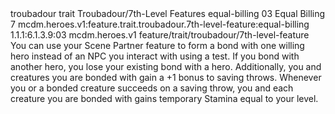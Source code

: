 <ability>
  <metadata>
    <class>troubadour</class>
    <feature_type>trait</feature_type>
    <file_dpath>Troubadour/7th-Level Features</file_dpath>
    <item_id>equal-billing</item_id>
    <item_index>03</item_index>
    <item_name>Equal Billing</item_name>
    <level>7</level>
    <scc>mcdm.heroes.v1:feature.trait.troubadour.7th-level-feature:equal-billing</scc>
    <scdc>1.1.1:6.1.3.9:03</scdc>
    <source>mcdm.heroes.v1</source>
    <type>feature/trait/troubadour/7th-level-feature</type>
  </metadata>
  <effects>
    <effect type="mundane">You can use your Scene Partner feature to form a bond with one willing hero instead of an NPC you interact with using a test. If you bond with another hero, you lose your existing bond with a hero.
Additionally, you and creatures you are bonded with gain a +1 bonus to saving throws. Whenever you or a bonded creature succeeds on a saving throw, you and each creature you are bonded with gains temporary Stamina equal to your level.</effect>
  </effects>
</ability>
